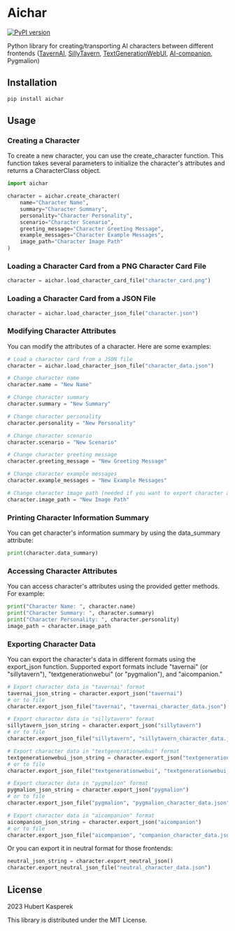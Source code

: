 # Aichar
[![PyPI version](https://badge.fury.io/py/aichar.svg)](https://badge.fury.io/py/aichar)

Python library for creating/transporting AI characters between different frontends ([TavernAI](https://github.com/TavernAI/TavernAI), [SillyTavern](https://github.com/SillyTavern/SillyTavern), [TextGenerationWebUI](https://github.com/oobabooga/text-generation-webui), [AI-companion](https://github.com/Hukasx0/ai-companion), Pygmalion) 

## Installation
```py
pip install aichar
```

## Usage
### Creating a Character
To create a new character, you can use the create_character function. This function takes several parameters to initialize the character's attributes and returns a CharacterClass object.
```py
import aichar

character = aichar.create_character(
    name="Character Name",
    summary="Character Summary",
    personality="Character Personality",
    scenario="Character Scenario",
    greeting_message="Character Greeting Message",
    example_messages="Character Example Messages",
    image_path="Character Image Path"
)

```

### Loading a Character Card from a PNG Character Card File
```py
character = aichar.load_character_card_file("character_card.png")
```

### Loading a Character Card from a JSON File
```py
character = aichar.load_character_json_file("character.json")
```

### Modifying Character Attributes
You can modify the attributes of a character. Here are some examples:
```py
# Load a character card from a JSON file
character = aichar.load_character_json_file("character_data.json")

# Change character name
character.name = "New Name"

# Change character summary
character.summary = "New Summary"

# Change character personality
character.personality = "New Personality"

# Change character scenario
character.scenario = "New Scenario"

# Change character greeting message
character.greeting_message = "New Greeting Message"

# Change character example messages
character.example_messages = "New Example Messages"

# Change character image path (needed if you want to export character as character png card)
character.image_path = "New Image Path"
```

### Printing Character Information Summary
You can get character's information summary by using the data_summary attribute:
```py
print(character.data_summary)
```

### Accessing Character Attributes
You can access character's attributes using the provided getter methods. For example:
```py
print("Character Name: ", character.name)
print("Character Summary: ", character.summary)
print("Character Personality: ", character.personality)
image_path = character.image_path
```

### Exporting Character Data
You can export the character's data in different formats using the export_json function. Supported export formats include "tavernai" (or "sillytavern"), "textgenerationwebui" (or "pygmalion"), and "aicompanion."
```py
# Export character data in "tavernai" format
tavernai_json_string = character.export_json("tavernai")
# or to file
character.export_json_file("tavernai", "tavernai_character_data.json")

# Export character data in "sillytavern" format
sillytavern_json_string = character.export_json("sillytavern")
# or to file
character.export_json_file("sillytavern", "sillytavern_character_data.json")

# Export character data in "textgenerationwebui" format
textgenerationwebui_json_string = character.export_json("textgenerationwebui")
# or to file
character.export_json_file("textgenerationwebui", "textgenerationwebui_character_data.json")

# Export character data in "pygmalion" format
pygmalion_json_string = character.export_json("pygmalion")
# or to file
character.export_json_file("pygmalion", "pygmalion_character_data.json")

# Export character data in "aicompanion" format
aicompanion_json_string = character.export_json("aicompanion")
# or to file
character.export_json_file("aicompanion", "companion_character_data.json")

```
Or you can export it in neutral format for those frontends:
```py
neutral_json_string = character.export_neutral_json()
character.export_neutral_json_file("neutral_character_data.json")
```

## License
2023 Hubert Kasperek

This library is distributed under the MIT License.
